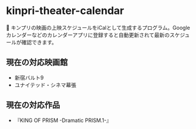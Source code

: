 # kinpri-theater-calendar

📆 キンプリの映画の上映スケジュールをiCalとして生成するプログラム。Googleカレンダーなどのカレンダーアプリに登録すると自動更新されて最新のスケジュールが確認できます。

## 現在の対応映画館
- 新宿バルト9
- ユナイテッド・シネマ幕張

## 現在の対応作品
- 『KING OF PRISM -Dramatic PRISM.1-』

